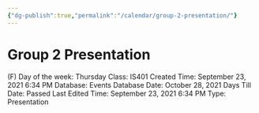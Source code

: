 ```yaml
---
{"dg-publish":true,"permalink":"/calendar/group-2-presentation/"}
---
```


# Group 2 Presentation

(F) Day of the week: Thursday
Class: IS401
Created Time: September 23, 2021 6:34 PM
Database: Events Database
Date: October 28, 2021
Days Till Date: Passed
Last Edited Time: September 23, 2021 6:34 PM
Type: Presentation